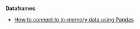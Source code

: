 **Dataframes**
- [How to connect to in-memory data using Pandas](/docs/guides/connecting_to_your_data/fluent/in_memory/how_to_connect_to_in_memory_data_using_pandas)
